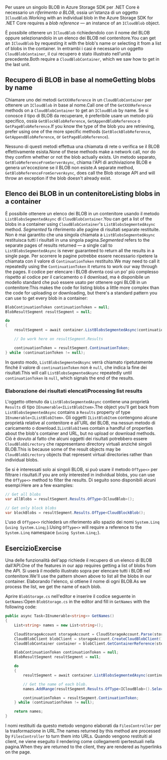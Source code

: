 <span data-ttu-id="f4012-101">Per usare un singolo BLOB in Azure Storage SDK per .NET Core è necessario un *riferimento a BLOB*, ossia un'istanza di un oggetto `ICloudBlob`.</span><span class="sxs-lookup"><span data-stu-id="f4012-101">Working with an individual blob in the Azure Storage SDK for .NET Core requires a *blob reference* &mdash; an instance of an `ICloudBlob` object.</span></span>

<span data-ttu-id="f4012-102">È possibile ottenere un `ICloudBlob` richiedendolo con il nome del BLOB oppure selezionandolo in un elenco dei BLOB nel contenitore.</span><span class="sxs-lookup"><span data-stu-id="f4012-102">You can get an `ICloudBlob` by requesting it with the blob's name or selecting it from a list of blobs in the container.</span></span> <span data-ttu-id="f4012-103">In entrambi i casi è necessario un oggetto `CloudBlobContainer`, il cui recupero è stato illustrato nell'unità precedente.</span><span class="sxs-lookup"><span data-stu-id="f4012-103">Both require a `CloudBlobContainer`, which we saw how to get in the last unit.</span></span>

## <a name="getting-blobs-by-name"></a><span data-ttu-id="f4012-104">Recupero di BLOB in base al nome</span><span class="sxs-lookup"><span data-stu-id="f4012-104">Getting blobs by name</span></span>

<span data-ttu-id="f4012-105">Chiamare uno dei metodi `GetXXXReference` in un `CloudBlobContainer` per ottenere un `ICloudBlob` in base al nome.</span><span class="sxs-lookup"><span data-stu-id="f4012-105">Call one of the `GetXXXReference` methods on a `CloudBlobContainer` to get an `ICloudBlob` by name.</span></span> <span data-ttu-id="f4012-106">Se si conosce il tipo di BLOB da recuperare, è preferibile usare un metodo più specifico, ossia `GetBlockBlobReference`, `GetAppendBlobReference` o `GetPageBlobReference`.</span><span class="sxs-lookup"><span data-stu-id="f4012-106">If you know the type of the blob you are retrieving, prefer using one of the more specific methods (`GetBlockBlobReference`, `GetAppendBlobReference`, or `GetPageBlobReference`).</span></span>

<span data-ttu-id="f4012-107">Nessuno di questi metodi effettua una chiamata di rete o verifica se il BLOB effettivamente esista.</span><span class="sxs-lookup"><span data-stu-id="f4012-107">None of these methods make a network call, nor do they confirm whether or not the blob actually exists.</span></span> <span data-ttu-id="f4012-108">Un metodo separato, `GetBlobReferenceFromServerAsync`, chiama l'API di archiviazione BLOB e genera un'eccezione se il BLOB non esiste.</span><span class="sxs-lookup"><span data-stu-id="f4012-108">A separate method, `GetBlobReferenceFromServerAsync`, does call the Blob storage API and will throw an exception if the blob doesn't already exist.</span></span>

## <a name="listing-blobs-in-a-container"></a><span data-ttu-id="f4012-109">Elenco dei BLOB in un contenitore</span><span class="sxs-lookup"><span data-stu-id="f4012-109">Listing blobs in a container</span></span>

<span data-ttu-id="f4012-110">È possibile ottenere un elenco dei BLOB in un contenitore usando il metodo `ListBlobsSegmentedAsync` di `CloudBlobContainer`.</span><span class="sxs-lookup"><span data-stu-id="f4012-110">You can get a list of the blobs in a container using `CloudBlobContainer`'s `ListBlobsSegmentedAsync` method.</span></span> <span data-ttu-id="f4012-111">*Segmented* fa riferimento alle pagine di risultati separate restituite. Non è mai garantito che una singola chiamata a `ListBlobsSegmentedAsync` restituisca tutti i risultati in una singola pagina.</span><span class="sxs-lookup"><span data-stu-id="f4012-111">*Segmented* refers to the separate pages of results returned &mdash; a single call to `ListBlobsSegmentedAsync` is never guaranteed to return all the results in a single page.</span></span> <span data-ttu-id="f4012-112">Per scorrere le pagine potrebbe essere necessario ripetere la chiamata con il valore di `ContinuationToken` restituito.</span><span class="sxs-lookup"><span data-stu-id="f4012-112">We may need to call it repeatedly using the `ContinuationToken` it returns to work our way through the pages.</span></span> <span data-ttu-id="f4012-113">Il codice per elencare i BLOB diventa così un po' più complesso rispetto al codice per il caricamento o il download, ma è disponibile un modello standard che può essere usato per ottenere ogni BLOB in un contenitore:</span><span class="sxs-lookup"><span data-stu-id="f4012-113">This makes the code for listing blobs a little more complex than the code for uploading or downloading, but there's a standard pattern you can use to get every blob in a container:</span></span>

```csharp
BlobContinuationToken continuationToken = null;
BlobResultSegment resultSegment = null; 

do
{
    resultSegment = await container.ListBlobsSegmentedAsync(continuationToken);

    // Do work here on resultSegment.Results

    continuationToken = resultSegment.ContinuationToken;
} while (continuationToken != null);
```

<span data-ttu-id="f4012-114">In questo modo, `ListBlobsSegmentedAsync` verrà chiamato ripetutamente finché il valore di `continuationToken` non è `null`, che indica la fine dei risultati.</span><span class="sxs-lookup"><span data-stu-id="f4012-114">This will call `ListBlobsSegmentedAsync` repeatedly until `continuationToken` is `null`, which signals the end of the results.</span></span>

### <a name="processing-list-results"></a><span data-ttu-id="f4012-115">Elaborazione dei risultati elencati</span><span class="sxs-lookup"><span data-stu-id="f4012-115">Processing list results</span></span>

<span data-ttu-id="f4012-116">L'oggetto ottenuto da `ListBlobsSegmentedAsync` contiene una proprietà `Results` di tipo `IEnumerable<IListBlobItem>`.</span><span class="sxs-lookup"><span data-stu-id="f4012-116">The object you'll get back from `ListBlobsSegmentedAsync` contains a `Results` property of type `IEnumerable<IListBlobItem>`.</span></span> <span data-ttu-id="f4012-117">Gli oggetti `IListBlobItem` contengono alcune proprietà relative al contenitore e all'URL del BLOB, ma nessun metodo di caricamento o download.</span><span class="sxs-lookup"><span data-stu-id="f4012-117">`IListBlobItem`s contain a handful of properties about the blob's container and URL, but no upload or download methods.</span></span> <span data-ttu-id="f4012-118">Ciò è dovuto al fatto che alcuni oggetti dei risultati potrebbero essere `CloudBlobDirectory` che rappresentano directory virtuali anziché singoli BLOB.</span><span class="sxs-lookup"><span data-stu-id="f4012-118">This is because some of the result objects may be `CloudBlobDirectory` objects that represent virtual directories rather than individual blobs.</span></span>

<span data-ttu-id="f4012-119">Se si è interessati solo ai singoli BLOB, si può usare il metodo `OfType<>` per filtrare i risultati.</span><span class="sxs-lookup"><span data-stu-id="f4012-119">If you are only interested in individual blobs, you can use the `OfType<>` method to filter the results.</span></span> <span data-ttu-id="f4012-120">Di seguito sono disponibili alcuni esempi:</span><span class="sxs-lookup"><span data-stu-id="f4012-120">Here are a few examples:</span></span>

```csharp
// Get all blobs
var allBlobs = resultSegment.Results.OfType<ICloudBlob>();

// Get only block blobs
var blockBlobs = resultSegment.Results.OfType<CloudBlockBlob();
```

<span data-ttu-id="f4012-121">L'uso di `OfType<>` richiederà un riferimento allo spazio dei nomi `System.Linq` (`using System.Linq;`).</span><span class="sxs-lookup"><span data-stu-id="f4012-121">Using `OfType<>` will require a reference to the `System.Linq` namespace (`using System.Linq;`).</span></span>

## <a name="exercise"></a><span data-ttu-id="f4012-122">Esercizio</span><span class="sxs-lookup"><span data-stu-id="f4012-122">Exercise</span></span>

<span data-ttu-id="f4012-123">Una delle funzionalità dell'app richiede il recupero di un elenco di BLOB dall'API.</span><span class="sxs-lookup"><span data-stu-id="f4012-123">One of the features in our app requires getting a list of blobs from the API.</span></span> <span data-ttu-id="f4012-124">Si userà il modello illustrato sopra per elencare tutti i BLOB nel contenitore.</span><span class="sxs-lookup"><span data-stu-id="f4012-124">We'll use the pattern shown above to list all the blobs in our container.</span></span> <span data-ttu-id="f4012-125">Elaborando l'elenco, si ottiene il nome di ogni BLOB.</span><span class="sxs-lookup"><span data-stu-id="f4012-125">As we process the list, we get the name of each blob.</span></span>

<span data-ttu-id="f4012-126">Aprire `BlobStorage.cs` nell'editor e inserire il codice seguente in `GetNames`:</span><span class="sxs-lookup"><span data-stu-id="f4012-126">Open `BlobStorage.cs` in the editor and fill in `GetNames` with the following code:</span></span>

```csharp
public async Task<IEnumerable<string>> GetNames()
{
    List<string> names = new List<string>();

    CloudStorageAccount storageAccount = CloudStorageAccount.Parse(storageConfig.ConnectionString);
    CloudBlobClient blobClient = storageAccount.CreateCloudBlobClient();
    CloudBlobContainer container = blobClient.GetContainerReference(storageConfig.FileContainerName);

    BlobContinuationToken continuationToken = null;
    BlobResultSegment resultSegment = null;

    do
    {
        resultSegment = await container.ListBlobsSegmentedAsync(continuationToken);

        // Get the name of each blob.
        names.AddRange(resultSegment.Results.OfType<ICloudBlob>().Select(b => b.Name));

        continuationToken = resultSegment.ContinuationToken;
    } while (continuationToken != null);

    return names;
}
```

<span data-ttu-id="f4012-127">I nomi restituiti da questo metodo vengono elaborati da `FilesController` per la trasformazione in URL.</span><span class="sxs-lookup"><span data-stu-id="f4012-127">The names returned by this method are processed by `FilesController` to turn them into URLs.</span></span> <span data-ttu-id="f4012-128">Quando vengono restituiti al client, ne viene eseguito il rendering come collegamenti ipertestuali nella pagina.</span><span class="sxs-lookup"><span data-stu-id="f4012-128">When they are returned to the client, they are rendered as hyperlinks on the page.</span></span>